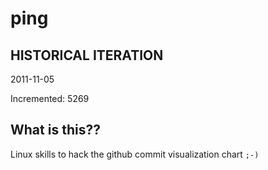# ping

## HISTORICAL ITERATION
2011-11-05

Incremented: 5269

## What is this?? 
Linux skills to hack the github commit visualization chart `;-)`
